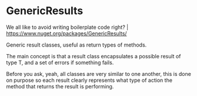 # GenericResults
We all like to avoid writing boilerplate code right? | https://www.nuget.org/packages/GenericResults/

Generic result classes, useful as return types of methods. 

The main concept is that a result class encapsulates a possible result of type T, and a set of errors if something fails.

Before you ask, yeah, all classes are very similar to one another, this is done on purpose so each result clearly represents what type of action the method that returns the result is performing.
